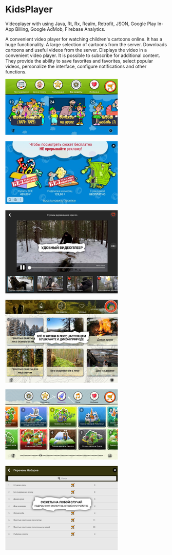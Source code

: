 # KidsPlayer
Videoplayer with using Java, Rt, Rx, Realm, Retrofit, JSON, Google Play In-App Billing, Google AdMob, Firebase Analytics. 

A convenient video player for watching children's cartoons online. It has a huge functionality. A large selection of cartoons from the server. Downloads cartoons and useful videos from the server. Displays the video in a convenient video player. It is possible to subscribe for additional content. They provide the ability to save favorites and favorites, select popular videos, personalize the interface, configure notifications and other functions.

<p align="left">
  <img src="1.png" width="350"/><br><br>
  <img src="2.png" width="350"/><br><br>
  <img src="3.png" width="350"/><br><br>
  <img src="4.png" width="350"/><br><br>
  <img src="6.png" width="350"/><br><br>
  <img src="5.png" width="350"/> 
</p>
